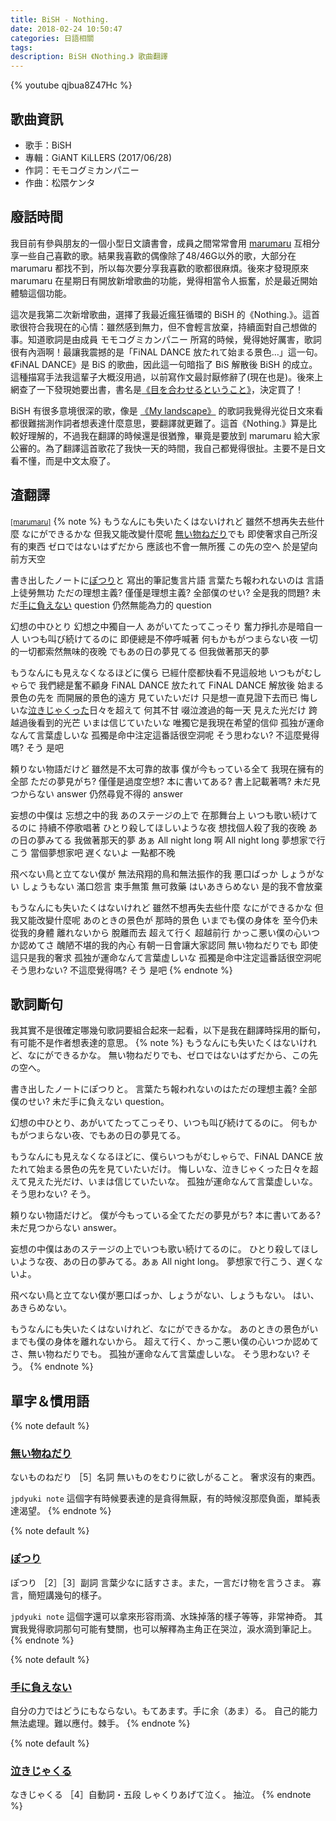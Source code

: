 ```yaml
---
title: BiSH - Nothing.
date: 2018-02-24 10:50:47
categories: 日語相關
tags:
description: BiSH 《Nothing.》 歌曲翻譯
---
```

{% youtube qjbua8Z47Hc %}


## 歌曲資訊

- 歌手：BiSH
- 專輯：GiANT KiLLERS (2017/06/28)
- 作詞：モモコグミカンパニー
- 作曲：松隈ケンタ

## 廢話時間

我目前有參與朋友的一個小型日文讀書會，成員之間常常會用 [marumaru](https://www.jpmarumaru.com/tw/) 互相分享一些自己喜歡的歌。結果我喜歡的偶像除了48/46G以外的歌，大部分在 marumaru 都找不到，所以每次要分享我喜歡的歌都很麻煩。後來才發現原來 marumaru 在星期日有開放新增歌曲的功能，覺得相當令人振奮，於是最近開始體驗這個功能。

這次是我第二次新增歌曲，選擇了我最近瘋狂循環的 BiSH 的《Nothing.》。這首歌很符合我現在的心情：雖然感到無力，但不會輕言放棄，持續面對自己想做的事。知道歌詞是由成員 モモコグミカンパニー 所寫的時候，覺得她好厲害，歌詞很有內涵啊！最讓我震撼的是「FiNAL DANCE 放たれて始まる景色…」這一句。《FiNAL DANCE》是 BiS 的歌曲，因此這一句暗指了 BiS 解散後 BiSH 的成立。這種描寫手法我這輩子大概沒用過，以前寫作文最討厭修辭了(現在也是)。後來上網查了一下發現她要出書，書名是[《目を合わせるということ》](https://www.amazon.co.jp/目を合わせるということ-モモコグミカンパニー-BiSH/dp/4401645731)，決定買了！

BiSH 有很多意境很深的歌，像是 [《My landscape》](https://www.youtube.com/watch?v=--ombqA70cI) 的歌詞我覺得光從日文來看都很難揣測作詞者想表達什麼意思，要翻譯就更難了。這首《Nothing.》算是比較好理解的，不過我在翻譯的時候還是很猶豫，畢竟是要放到 marumaru 給大家公審的。為了翻譯這首歌花了我快一天的時間，我自己都覺得很扯。主要不是日文看不懂，而是中文太廢了。

## 渣翻譯

<small>[\[marumaru\]](https://www.jpmarumaru.com/tw/JPSongPlay-11240.html)</small>
{% note %}
もうなんにも失いたくはないけれど
雖然不想再失去些什麼
なにができるかな
但我又能改變什麼呢
[無い物ねだり](#無い物ねだり)でも
即使奢求自己所沒有的東西
ゼロではないはずだから
應該也不會一無所獲
この先の空へ
於是望向前方天空

書き出したノートに[ぽつり](#ぽつり)と
寫出的筆記隻言片語
言葉たち報われないのは
言語上徒勞無功
ただの理想主義?
僅僅是理想主義?
全部僕のせい?
全是我的問題?
未だ[手に負えない](#手に負えない) question
仍然無能為力的 question

幻想の中ひとり
幻想之中獨自一人
あがいてたってこっそり
奮力掙扎亦是暗自一人
いつも叫び続けてるのに
即便總是不停呼喊著
何もかもがつまらない夜
一切的一切都索然無味的夜晚
でもあの日の夢見てる
但我做著那天的夢

もうなんにも見えなくなるほどに僕ら
已經什麼都快看不見這般地
いつもがむしゃらで
我們總是奮不顧身
FiNAL DANCE 放たれて
FiNAL DANCE 解放後
始まる景色の先を
而開展的景色的遠方
見ていたいだけ
只是想一直見證下去而已
悔しいな[泣きじゃくった](#泣きじゃくる)日々を超えて
何其不甘 啜泣渡過的每一天
見えた光だけ
跨越過後看到的光芒
いまは信じていたいな
唯獨它是我現在希望的信仰
孤独が運命なんて言葉虚しいな
孤獨是命中注定這番話很空洞呢
そう思わない?
不這麼覺得嗎?
そう
是吧

頼りない物語だけど
雖然是不太可靠的故事
僕が今もっている全て
我現在擁有的全部
ただの夢見がち?
僅僅是過度空想?
本に書いてある?
書上記載著嗎?
未だ見つからない answer
仍然尋覓不得的 answer

妄想の中僕は
忘想之中的我
あのステージの上で
在那舞台上
いつも歌い続けてるのに
持續不停歌唱著
ひとり殺してほしいような夜
想找個人殺了我的夜晚
あの日の夢みてる
我做著那天的夢
あぁ All night long
啊 All night long
夢想家で行こう
當個夢想家吧
遅くないよ
一點都不晚

飛べない鳥と立てない僕が
無法飛翔的鳥和無法振作的我
悪口ばっか しょうがない しょうもない
滿口怨言 束手無策 無可救藥
はいあきらめない
是的我不會放棄

もうなんにも失いたくはないけれど
雖然不想再失去些什麼
なにができるかな
但我又能改變什麼呢
あのときの景色が
那時的景色
いまでも僕の身体を
至今仍未從我的身體
離れないから
脫離而去
超えて行く
超越前行
かっこ悪い僕の心いつか認めてさ
醜陋不堪的我的內心 有朝一日會讓大家認同
無い物ねだりでも
即使這只是我的奢求
孤独が運命なんて言葉虚しいな
孤獨是命中注定這番話很空洞呢
そう思わない?
不這麼覺得嗎?
そう
是吧
{% endnote %}

## 歌詞斷句

我其實不是很確定哪幾句歌詞要組合起來一起看，以下是我在翻譯時採用的斷句，有可能不是作者想表達的意思。
{% note %}
もうなんにも失いたくはないけれど、なにができるかな。
無い物ねだりでも、ゼロではないはずだから、この先の空へ。

書き出したノートにぽつりと。
言葉たち報われないのはただの理想主義? 全部僕のせい?
未だ手に負えない question。

幻想の中ひとり、あがいてたってこっそり、いつも叫び続けてるのに。
何もかもがつまらない夜、でもあの日の夢見てる。

もうなんにも見えなくなるほどに、僕らいつもがむしゃらで、FiNAL DANCE 放たれて始まる景色の先を見ていたいだけ。
悔しいな、泣きじゃくった日々を超えて見えた光だけ、いまは信じていたいな。
孤独が運命なんて言葉虚しいな。 そう思わない? そう。

頼りない物語だけど。
僕が今もっている全てただの夢見がち? 本に書いてある?
未だ見つからない answer。

妄想の中僕はあのステージの上でいつも歌い続けてるのに。
ひとり殺してほしいような夜、あの日の夢みてる。あぁ All night long。
夢想家で行こう、遅くないよ。

飛べない鳥と立てない僕が悪口ばっか、しょうがない、しょうもない。
はい、あきらめない。

もうなんにも失いたくはないけれど、なにができるかな。
あのときの景色がいまでも僕の身体を離れないから。
超えて行く、かっこ悪い僕の心いつか認めてさ、無い物ねだりでも。
孤独が運命なんて言葉虚しいな。 そう思わない? そう。
{% endnote %}

## 單字＆慣用語

{% note default %}
### [無い物ねだり](https://www.weblio.jp/content/ないものねだり)
ないものねだり ［5］名詞
無いものをむりに欲しがること。
奢求沒有的東西。

<code>jpdyuki note</code>
這個字有時候要表達的是貪得無厭，有的時候沒那麼負面，單純表達渴望。
{% endnote %}

{% note default %}
### [ぽつり](https://www.weblio.jp/content/ぽつり)
ぽつり ［2］［3］副詞
言葉少なに話すさま。また，一言だけ物を言うさま。
寡言，簡短講幾句的樣子。

<code>jpdyuki note</code>
這個字還可以拿來形容雨滴、水珠掉落的樣子等等，非常神奇。
其實我覺得歌詞那句可能有雙關，也可以解釋為主角正在哭泣，淚水滴到筆記上。
{% endnote %}

{% note default %}
### [手に負えない](https://www.weblio.jp/content/手に負えない)

自分の力ではどうにもならない。もてあます。手に余（あま）る。
自己的能力無法處理。難以應付。棘手。
{% endnote %}

{% note default %}
### [泣きじゃくる](https://dictionary.goo.ne.jp/freewordsearcher.html?mode=1&kind=jn&MT=泣きじゃくる)
なきじゃくる ［4］自動詞・五段
しゃくりあげて泣く。
抽泣。
{% endnote %}
